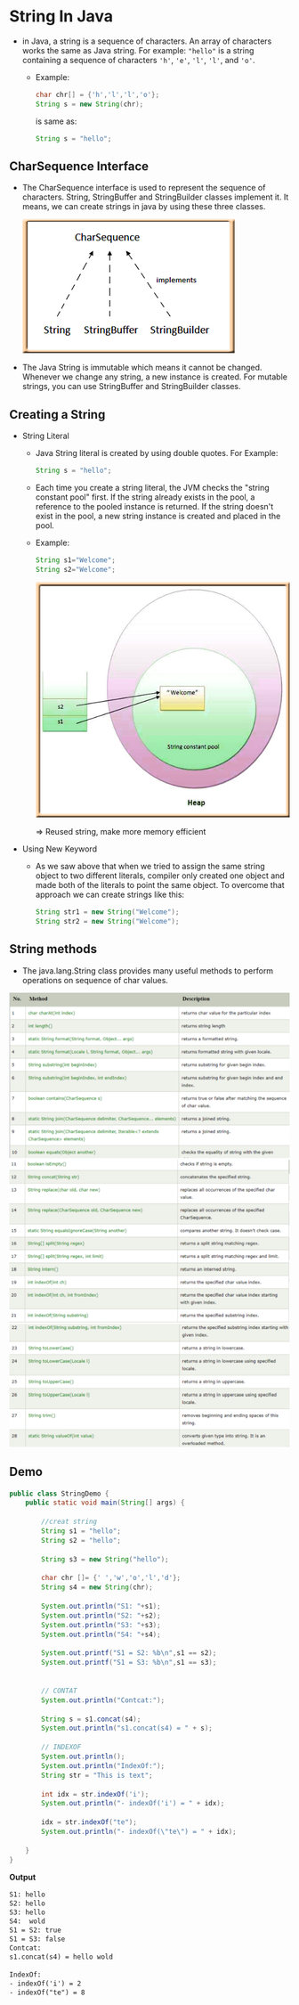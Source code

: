 # String In Java

- in Java, a string is a sequence of characters. An array of characters works the same as Java string. For example: `"hello"` is a string containing a sequence of characters `'h'`, `'e'`, `'l'`, `'l'`, and `'o'`.

    - Example:
        ```java
        char chr[] = {'h','l','l','o'};
        String s = new String(chr);
        ```
        is same as:
        ```java
        String s = "hello";
        ```
## CharSequence Interface
- The CharSequence interface is used to represent the sequence of characters. String, StringBuffer and StringBuilder classes implement it. It means, we can create strings in java by using these three classes.

    ![CharSequence Interface](./img/charsequence.jpg)

- The Java String is immutable which means it cannot be changed. Whenever we change any string, a new instance is created. For mutable strings, you can use StringBuffer and StringBuilder classes.

## Creating a String
- String Literal
    - Java String literal is created by using double quotes. For Example:
        ```java
        String s = "hello";
        ```
    - Each time you create a string literal, the JVM checks the "string constant pool" first. If the string already exists in the pool, a reference to the pooled instance is returned. If the string doesn't exist in the pool, a new string instance is created and placed in the pool.

    - Example:
        ```java
        String s1="Welcome";  
        String s2="Welcome";
        ```
        ![String pool](./img/stringpool.jpg)

        => Reused string, make more memory efficient

- Using New Keyword
    - As we saw above that when we tried to assign the same string object to two different literals, compiler only created one object and made both of the literals to point the same object. To overcome that approach we can create strings like this:

        ```java
        String str1 = new String("Welcome");
        String str2 = new String("Welcome");
        ```

## String methods
- The java.lang.String class provides many useful methods to perform operations on sequence of char values.

![](./img/method1.png)
![](./img/method2.png)
![](./img/method3.png)

## Demo

```java
public class StringDemo {
    public static void main(String[] args) {

        //creat string
        String s1 = "hello";
        String s2 = "hello";

        String s3 = new String("hello"); 

        char chr []= {' ','w','o','l','d'};
        String s4 = new String(chr);
        
        System.out.println("S1: "+s1);
        System.out.println("S2: "+s2);
        System.out.println("S3: "+s3);
        System.out.println("S4: "+s4);

        System.out.printf("S1 = S2: %b\n",s1 == s2);
        System.out.printf("S1 = S3: %b\n",s1 == s3);


        // CONTAT
        System.out.println("Contcat:");

        String s = s1.concat(s4);
        System.out.println("s1.concat(s4) = " + s);
        
        // INDEXOF
        System.out.println();
        System.out.println("IndexOf:");
        String str = "This is text";
   
        int idx = str.indexOf('i');
        System.out.println("- indexOf('i') = " + idx);
     
        idx = str.indexOf("te");
        System.out.println("- indexOf(\"te\") = " + idx);

    }
}
```

**Output**
```
S1: hello
S2: hello
S3: hello
S4:  wold
S1 = S2: true
S1 = S3: false
Contcat:
s1.concat(s4) = hello wold

IndexOf:
- indexOf('i') = 2
- indexOf("te") = 8
```